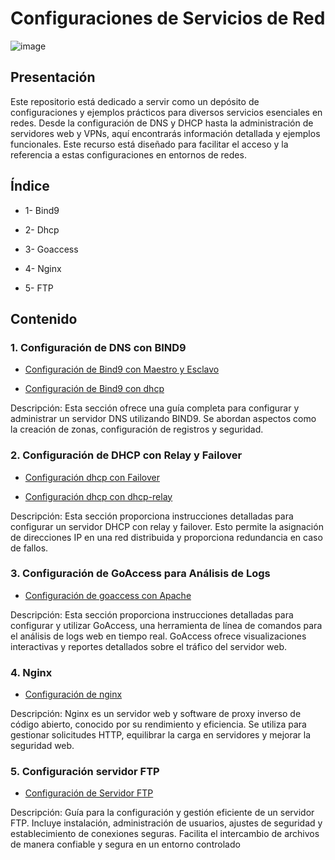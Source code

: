 # Configuraciones de Servicios de Red

![image](https://github.com/Scosrom/Servicios-en-red/assets/114906778/7f1eecba-0cb5-4c5e-ae94-8154205d0310)


## Presentación

Este repositorio está dedicado a servir como un depósito de configuraciones y ejemplos prácticos para diversos servicios esenciales en redes. Desde la configuración de DNS y DHCP hasta la administración de servidores web y VPNs, aquí encontrarás información detallada y ejemplos funcionales. Este recurso está diseñado para facilitar el acceso y la referencia a estas configuraciones en entornos de redes.

## Índice

* 1- Bind9
  
* 2- Dhcp

* 3- Goaccess

* 4- Nginx

* 5- FTP

## Contenido

### 1. Configuración de DNS con BIND9

 - [Configuración de Bind9 con Maestro y Esclavo](bind.md)

 - [Configuración de Bind9 con dhcp](bdns.md)

Descripción: Esta sección ofrece una guía completa para configurar y administrar un servidor DNS utilizando BIND9. Se abordan aspectos como la creación de zonas, configuración de registros y seguridad.

### 2. Configuración de DHCP con Relay y Failover

 - [Configuración dhcp con Failover](dhcp.md)

 - [Configuración dhcp con dhcp-relay](dhcpre.md)

Descripción: Esta sección proporciona instrucciones detalladas para configurar un servidor DHCP con relay y failover. Esto permite la asignación de direcciones IP en una red distribuida y proporciona redundancia en caso de fallos.

 ### 3. Configuración de GoAccess para Análisis de Logs

 - [Configuración de goaccess con Apache](go.md)

Descripción: Esta sección proporciona instrucciones detalladas para configurar y utilizar GoAccess, una herramienta de línea de comandos para el análisis de logs web en tiempo real. GoAccess ofrece visualizaciones interactivas y reportes detallados sobre el tráfico del servidor web.

### 4. Nginx

 - [Configuración de nginx](nginx.md)

Descripción: Nginx es un servidor web y software de proxy inverso de código abierto, conocido por su rendimiento y eficiencia. Se utiliza para gestionar solicitudes HTTP, equilibrar la carga en servidores y mejorar la seguridad web.

### 5. Configuración servidor FTP

- [Configuración de Servidor FTP](ftp.md)

Descripción: Guía para la configuración y gestión eficiente de un servidor FTP. Incluye instalación, administración de usuarios, ajustes de seguridad y establecimiento de conexiones seguras. Facilita el intercambio de archivos de manera confiable y segura en un entorno controlado

